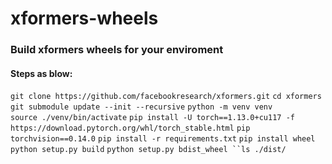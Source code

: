 # xformers-wheels

### Build xformers wheels for your enviroment
#### Steps as blow:
`git clone https://github.com/facebookresearch/xformers.git`
`cd xformers`
`git submodule update --init --recursive`
`python -m venv venv`  
`source ./venv/bin/activate`
`pip install -U torch==1.13.0+cu117 -f https://download.pytorch.org/whl/torch_stable.html`
`pip torchvision==0.14.0`
`pip install -r requirements.txt`
`pip install wheel`
`python setup.py build`
`python setup.py bdist_wheel
``ls ./dist/`
